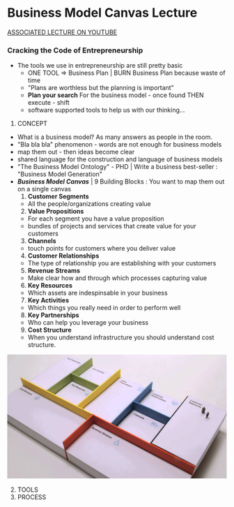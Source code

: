# Business Model Canvas Lecture

[ASSOCIATED LECTURE ON YOUTUBE](https://www.youtube.com/watch?v=8GIbCg8NpBw)

### Cracking the Code of Entrepreneurship

+ The tools we use in entrepreneurship are still pretty basic
  - ONE TOOL => Business Plan | BURN Business Plan because waste of time
  - "Plans are worthless but the planning is important"
  - **Plan your search** For the business model - once found THEN execute - shift
  - software supported tools to help us with our thinking...

1. CONCEPT
  + What is a business model?  As many answers as people in the room.
  + "Bla bla bla" phenomenon - words are not enough for business models
  + map them out - then ideas become clear
  + shared language for the construction and language of business models
  + "The Business Model Ontology" - PHD | Write a business best-seller : "Business Model Generation"
  + ***Business Model Canvas*** | 9 Building Blocks : You want to map them out on a single canvas
    1. **Customer Segments**
      * All the people/organizations creating value
	2. **Value Propositions**
	  * For each segment you have a value proposition
	  * bundles of projects and services that create value for your customers
	3. **Channels**
	  * touch points for customers where you deliver value 
	4. **Customer Relationships**
	  * The type of relationship you are establishing with your customers 
	5. **Revenue Streams**
	  * Make clear how and through which processes capturing value 
	6. **Key Resources**
	  * Which assets are indespinsable in your business
	7. **Key Activities**
	  * Which things you really need in order to perform well
	8. **Key Partnerships**
	  * Who can help you leverage your business
	9. **Cost Structure**
	  * When you understand infrastructure you should understand cost structure. 

![Business Canvas Image](bizcan.jpg)

2. TOOLS
3. PROCESS


